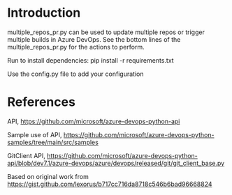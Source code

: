 # Introduction 
multiple_repos_pr.py can be used to update multiple repos or trigger multiple builds in Azure DevOps. See the bottom lines of the multiple_repos_pr.py for the actions to perform.

Run to install dependencies: pip install -r requirements.txt

Use the config.py file to add your configuration

# References

API, https://github.com/microsoft/azure-devops-python-api

Sample use of API, https://github.com/microsoft/azure-devops-python-samples/tree/main/src/samples

GitClient API, https://github.com/microsoft/azure-devops-python-api/blob/dev7.1/azure-devops/azure/devops/released/git/git_client_base.py

Based on original work from https://gist.github.com/lexorus/b717cc716da8718c546b6bad96668824